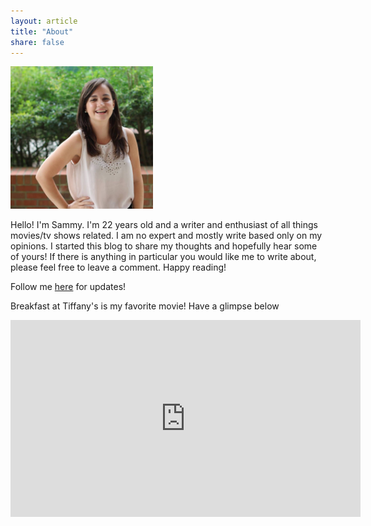 ```yaml
---
layout: article
title: "About"
share: false
---
```


<img class="img-left" src="/images/11990516_10208135454572104_3120263246282121407_n.jpg" style="width:228px;height:228px;"/>

Hello! I'm Sammy. I'm 22 years old and a writer and enthusiast of all things movies/tv shows related. I am no expert and mostly write based only on my opinions. I started this blog to share my thoughts and hopefully hear some of yours! If there is anything in particular you would like me to write about, please feel free to leave a comment. Happy reading!

Follow me <a href="http://www.instagram.com/sammymorocz">here</a> for updates!

<p class="tagline">
    Breakfast at Tiffany's is my favorite movie! Have a glimpse below
</p>

<iframe width="560" height="315" src="https://www.youtube.com/embed/YnOfomPgETs" frameborder="0" allowfullscreen></iframe>
